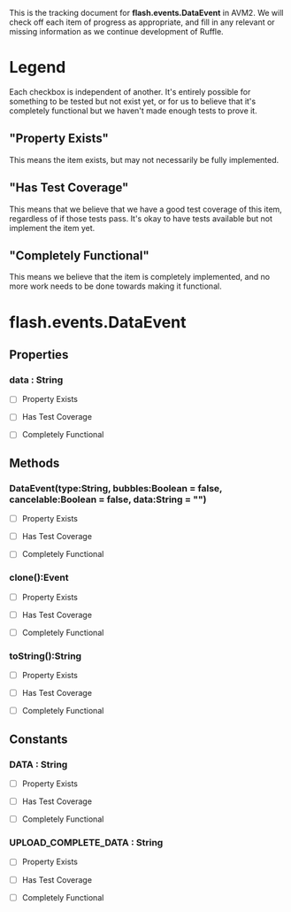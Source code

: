 This is the tracking document for **flash.events.DataEvent** in AVM2. We will check off each item of progress as appropriate, and fill in any relevant or missing information as we continue development of Ruffle.
# Legend

Each checkbox is independent of another. It's entirely possible for something to be tested but not exist yet, or for us to believe that it's completely functional but we haven't made enough tests to prove it.
## "Property Exists"

This means the item exists, but may not necessarily be fully implemented.
## "Has Test Coverage"

This means that we believe that we have a good test coverage of this item, regardless of if those tests pass. It's okay to have tests available but not implement the item yet.
## "Completely Functional"

This means we believe that the item is completely implemented, and no more work needs to be done towards making it functional.
# flash.events.DataEvent
## Properties
### data : String

* [ ] Property Exists

* [ ] Has Test Coverage

* [ ] Completely Functional


## Methods
### DataEvent(type:String, bubbles:Boolean = false, cancelable:Boolean = false, data:String = "")

* [ ] Property Exists

* [ ] Has Test Coverage

* [ ] Completely Functional


### clone():Event

* [ ] Property Exists

* [ ] Has Test Coverage

* [ ] Completely Functional


### toString():String

* [ ] Property Exists

* [ ] Has Test Coverage

* [ ] Completely Functional


## Constants
### DATA : String

* [ ] Property Exists

* [ ] Has Test Coverage

* [ ] Completely Functional


### UPLOAD_COMPLETE_DATA : String

* [ ] Property Exists

* [ ] Has Test Coverage

* [ ] Completely Functional